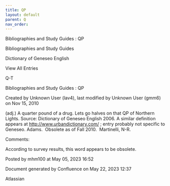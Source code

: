 ```yaml
---
title: QP
layout: default
parent: Q
nav_order:
---
```


Bibliographies and Study Guides : QP

Bibliographies and Study Guides

Dictionary of Geneseo English

View All Entries

Q-T

Bibliographies and Study Guides : QP

Created by  Unknown User (lav4), last modified by  Unknown User (gmm6) on Nov 15, 2010

(adj.) A quarter pound of a drug. Lets go halves on that QP of Northern Lights. Source: Dictionary of Geneseo English 2006. A similar definition appears at http://www.urbandictionary.com/ ; entry probably not specific to Geneseo. Adams.  Obsolete as of Fall 2010.  Martinelli, N-R.

Comments:

According to survey results, this word appears to be obsolete.

Posted by mhm100 at May 05, 2023 16:52

Document generated by Confluence on May 22, 2023 12:37

Atlassian
